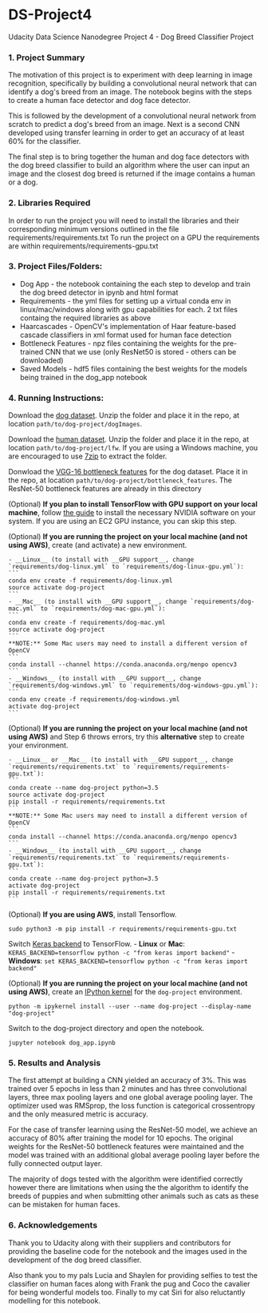 # DS-Project4

Udacity Data Science Nanodegree Project 4 - Dog Breed Classifier Project


### 1. Project Summary
The motivation of this project is to experiment with deep learning in image recognition, specifically by building a convolutional neural network that can identify a dog's breed from an image. The notebook begins with the steps to create a human face detector and dog face detector. 

This is followed by the development of a convolutional neural network from scratch to predict a dog's breed from an image. Next is a second CNN developed using transfer learning in order to get an accuracy of at least 60% for the classifier.

The final step is to bring together the human and dog face detectors with the dog breed classifier to build an algorithm where the user can input an image and the closest dog breed is returned if the image contains a human or a dog.


### 2. Libraries Required
In order to run the project you will need to install the libraries and their corresponding minimum versions outlined in the file requirements/requirements.txt
To run the project on a GPU the requirements are within requirements/requirements-gpu.txt


### 3. Project Files/Folders:
* Dog App - the notebook containing the each step to develop and train the dog breed detector in ipynb and html format
* Requirements - the yml files for setting up a virtual conda env in linux/mac/windows along with gpu capabilities for each. 2 txt files containg the required libraries as above
* Haarcascades - OpenCV's implementation of Haar feature-based cascade classifiers in xml format used for human face detection
* Bottleneck Features - npz files containing the weights for the pre-trained CNN that we use (only ResNet50 is stored - others can be downloaded)
* Saved Models - hdf5 files containing the best weights for the models being trained in the dog_app notebook


### 4. Running Instructions:
Download the [dog dataset](https://s3-us-west-1.amazonaws.com/udacity-aind/dog-project/dogImages.zip).  Unzip the folder and place it in the repo, at location `path/to/dog-project/dogImages`. 

Download the [human dataset](https://s3-us-west-1.amazonaws.com/udacity-aind/dog-project/lfw.zip).  Unzip the folder and place it in the repo, at location `path/to/dog-project/lfw`.  If you are using a Windows machine, you are encouraged to use [7zip](http://www.7-zip.org/) to extract the folder. 

Donwload the [VGG-16 bottleneck features](https://s3-us-west-1.amazonaws.com/udacity-aind/dog-project/DogVGG16Data.npz) for the dog dataset.  Place it in the repo, at location `path/to/dog-project/bottleneck_features`. The ResNet-50 bottleneck features are already in this directory

(Optional) __If you plan to install TensorFlow with GPU support on your local machine__, follow [the guide](https://www.tensorflow.org/install/) to install the necessary NVIDIA software on your system.  If you are using an EC2 GPU instance, you can skip this step.

(Optional) **If you are running the project on your local machine (and not using AWS)**, create (and activate) a new environment.

	- __Linux__ (to install with __GPU support__, change `requirements/dog-linux.yml` to `requirements/dog-linux-gpu.yml`): 
	```
	conda env create -f requirements/dog-linux.yml
	source activate dog-project
	```  
	- __Mac__ (to install with __GPU support__, change `requirements/dog-mac.yml` to `requirements/dog-mac-gpu.yml`): 
	```
	conda env create -f requirements/dog-mac.yml
	source activate dog-project
	```  
	**NOTE:** Some Mac users may need to install a different version of OpenCV
	```
	conda install --channel https://conda.anaconda.org/menpo opencv3
	```
	- __Windows__ (to install with __GPU support__, change `requirements/dog-windows.yml` to `requirements/dog-windows-gpu.yml`):  
	```
	conda env create -f requirements/dog-windows.yml
	activate dog-project
	```

(Optional) **If you are running the project on your local machine (and not using AWS)** and Step 6 throws errors, try this __alternative__ step to create your environment.

	- __Linux__ or __Mac__ (to install with __GPU support__, change `requirements/requirements.txt` to `requirements/requirements-gpu.txt`): 
	```
	conda create --name dog-project python=3.5
	source activate dog-project
	pip install -r requirements/requirements.txt
	```
	**NOTE:** Some Mac users may need to install a different version of OpenCV
	```
	conda install --channel https://conda.anaconda.org/menpo opencv3
	```
	- __Windows__ (to install with __GPU support__, change `requirements/requirements.txt` to `requirements/requirements-gpu.txt`):  
	```
	conda create --name dog-project python=3.5
	activate dog-project
	pip install -r requirements/requirements.txt
	```
	
(Optional) **If you are using AWS**, install Tensorflow.
```
sudo python3 -m pip install -r requirements/requirements-gpu.txt
```
	
Switch [Keras backend](https://keras.io/backend/) to TensorFlow.
	- __Linux__ or __Mac__: 
		```
		KERAS_BACKEND=tensorflow python -c "from keras import backend"
		```
	- __Windows__: 
		```
		set KERAS_BACKEND=tensorflow
		python -c "from keras import backend"
		```

(Optional) **If you are running the project on your local machine (and not using AWS)**, create an [IPython kernel](http://ipython.readthedocs.io/en/stable/install/kernel_install.html) for the `dog-project` environment. 
```
python -m ipykernel install --user --name dog-project --display-name "dog-project"
```

Switch to the dog-project directory and open the notebook.
```
jupyter notebook dog_app.ipynb
```

### 5. Results and Analysis
The first attempt at building a CNN yielded an accuracy of 3%. This was trained over 5 epochs in less than 2 minutes and has three convolutional layers, three max pooling layers and one global average pooling layer. The optimizer used was RMSprop, the loss function is categorical crossentropy and the only measured metric is accuracy.

For the case of transfer learning using the ResNet-50 model, we achieve an accuracy of 80% after training the model for 10 epochs. The original weights for the ResNet-50 bottleneck features were maintained and the model was trained with an additional global average pooling layer before the fully connected output layer.

The majority of dogs tested with the algorithm were identified correctly however there are limitations when using the the algorithm to identify the breeds of puppies and when submitting other animals such as cats as these can be mistaken for human faces.

### 6. Acknowledgements
Thank you to Udacity along with their suppliers and contributors for providing the baseline code for the notebook and the images used in the development of the dog breed classifier.

Also thank you to my pals Lucia and Shaylen for providing selfies to test the classifier on human faces along with Frank the pug and Coco the cavalier for being wonderful models too. Finally to my cat Siri for also reluctantly modelling for this notebook.
